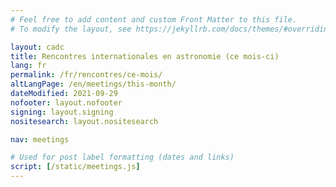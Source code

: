 ```yaml
---
# Feel free to add content and custom Front Matter to this file.
# To modify the layout, see https://jekyllrb.com/docs/themes/#overriding-theme-defaults

layout: cadc
title: Rencontres internationales en astronomie (ce mois-ci)
lang: fr
permalink: /fr/rencontres/ce-mois/
altLangPage: /en/meetings/this-month/
dateModified: 2021-09-29
nofooter: layout.nofooter
signing: layout.signing
nositesearch: layout.nositesearch

nav: meetings

# Used for post label formatting (dates and links)
script: [/static/meetings.js]
---
```


<ul id="meetings_list" class="list-unstyled lst-spcd-2" data-wb-json='{ "url": "/meetings/meetings?month=this", "mapping": ["/title", "/web", "/start", "/end", "/contact", "/location", "/address", "/phone", "/email", "/bibCode", "/keywords", "/meetingNumber"], "queryall": ["summary", ".web", ".start", ".end", ".contact", ".location", ".address", ".phone", ".email", ".proceedings", ".keywords", ".meeting-number"] }'>
	<template>
        <li>
        {%- include meeting.markdown -%}
        </li>
	</template>
</ul>
